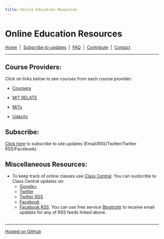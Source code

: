 ```yaml
---
title: Online Education Resources
---
```


# Online Education Resources
[Home](http://amberj.github.com/online-edu-resources/ "Online Educational Resources: Home") &nbsp;|&nbsp; [Subscribe to updates](http://amberj.github.com/online-edu-resources/subscribe.html "Online Educational Resources: Subscribe to site updates") &nbsp;|&nbsp; [FAQ](http://amberj.github.com/online-edu-resources/faq.html "Online Educational Resources: FAQ") &nbsp;|&nbsp; [Contribute](http://amberj.github.com/online-edu-resources/contribute.html "Online Educational Reqources: Contribute") &nbsp;|&nbsp; [Contact](http://amberj.github.com/online-edu-resources/contact.html "Online Educational Resources: Contact")<br />

<hr />

## Course Providers:
Click on links below to see courses from each course provider:

* [Coursera](http://amberj.github.com/online-edu-resources/coursera/ "Coursera Courses")

* [MIT RELATE](http://amberj.github.com/online-edu-resources/mit-relate/ "MIT RELATE Courses")

* [MITx](http://amberj.github.com/online-edu-resources/mitx/ "MITx Courses")

* [Udacity](http://amberj.github.com/online-edu-resources/udacity/ "Udacity Courses")

## Subscribe:
[Click here](http://amberj.github.com/online-edu-resources/subscribe.html "Online Educational Resources: Subscribe to site updates") to subscribe to site updates (Email/RSS/Twitter/Twitter RSS/Facebook).

## Miscellaneous Resources:
* To keep track of online classes use [Class Central](http://www.class-central.com/ "Class Central"). You can susbcribe to Class Central updates on:
    * [Google+](https://plus.google.com/107809899089663019971/ "Class Central on Google+")
    * [Twitter](https://twitter.com/#!/classcentral "Class Central on Twitter")
    * [Twitter RSS](https://api.twitter.com/1/statuses/user_timeline.rss?screen_name=classcentral "Class Central Twitter RSS feed")
    * [Facebook](https://www.facebook.com/classcentral "Class Central Facebook page")
    * [Facebook RSS](https://www.facebook.com/feeds/page.php?id=305891199451158&format=rss20 "Class Central Facebook page RSS feed").
You can use free service [Blogtrottr](http://blogtrottr.com/ "Blogtrottr") to receive email updates for any of RSS feeds linked above.
<br /><br />
<hr />

[Hosted on GitHub](https://github.com/amberj/online-edu-resources "online-edu-resources on GitHub")

